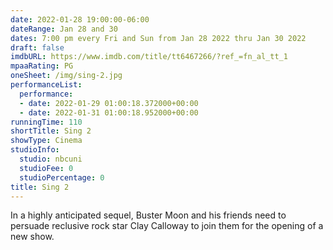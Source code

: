 ```yaml
---
date: 2022-01-28 19:00:00-06:00
dateRange: Jan 28 and 30
dates: 7:00 pm every Fri and Sun from Jan 28 2022 thru Jan 30 2022
draft: false
imdbURL: https://www.imdb.com/title/tt6467266/?ref_=fn_al_tt_1
mpaaRating: PG
oneSheet: /img/sing-2.jpg
performanceList:
  performance:
  - date: 2022-01-29 01:00:18.372000+00:00
  - date: 2022-01-31 01:00:18.952000+00:00
runningTime: 110
shortTitle: Sing 2
showType: Cinema
studioInfo:
  studio: nbcuni
  studioFee: 0
  studioPercentage: 0
title: Sing 2
---
```


In a highly anticipated sequel, Buster Moon and his friends need to persuade reclusive rock star Clay Calloway to join them for the opening of a new show.